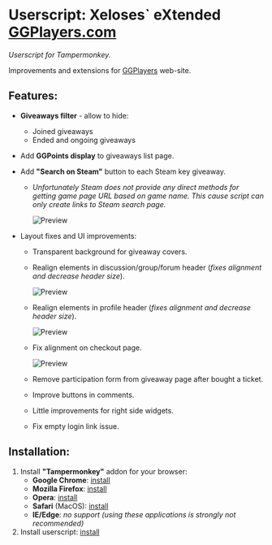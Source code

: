 # Userscript: Xeloses\` eXtended [GGPlayers.com](https://ggplayers.com/)
*Userscript for Tampermonkey.*

Improvements and extensions for [GGPlayers](https://ggplayers.com/) web-site.

## Features:
* **Giveaways filter** - allow to hide:
    * Joined giveaways
    * Ended and ongoing giveaways
* Add **GGPoints display** to giveaways list page.
* Add **"Search on Steam"** button to each Steam key giveaway.
    * *Unfortunately Steam does not provide any direct methods for getting game page URL based on game name. This cause script can only create links to Steam search page.*
        
        ![Preview](https://raw.github.com/Xeloses/xxggp/master/preview/preview-ga-list.jpg)
        
* Layout fixes and UI improvements:
    * Transparent background for giveaway covers.
    * Realign elements in discussion/group/forum header (*fixes alignment and decrease header size*).
        
        ![Preview](https://raw.github.com/Xeloses/xxggp/master/preview/preview-forum-header.jpg)
        
    * Realign elements in profile header (*fixes alignment and decrease header size*).
        
        ![Preview](https://raw.github.com/Xeloses/xxggp/master/preview/preview-profile-header.jpg)
        
    * Fix alignment on checkout page.
        
        ![Preview](https://raw.github.com/Xeloses/xxggp/master/preview/preview-checkout.jpg)
        
    * Remove participation form from giveaway page after bought a ticket.
    * Improve buttons in comments.
    * Little improvements for right side widgets.
    * Fix empty login link issue.

## Installation:
1. Install **"Tampermonkey"** addon for your browser:
    * **Google Chrome**: [install](https://chrome.google.com/webstore/detail/tampermonkey/dhdgffkkebhmkfjojejmpbldmpobfkfo)
    * **Mozilla Firefox**: [install](https://addons.mozilla.org/ru/firefox/addon/tampermonkey/)
    * **Opera**: [install](https://addons.opera.com/en/extensions/details/tampermonkey-beta/)
    * **Safari** (MacOS): [install](https://apps.apple.com/us/app/tampermonkey/id1482490089)
    * **IE/Edge**: *no support (using these applications is strongly not recommended)*
2. Install userscript: [install](https://github.com/Xeloses/xxggp/raw/master/xxggp.user.js)
